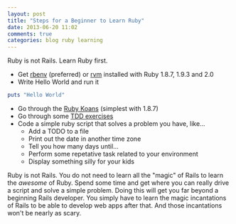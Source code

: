 ```yaml
---
layout: post
title: "Steps for a Beginner to Learn Ruby"
date: 2013-06-20 11:02
comments: true
categories: blog ruby learning
---
```


Ruby is not Rails. Learn Ruby first.

* Get [rbenv](rbenv.org) (preferred) or [rvm](http://rvm.io) installed with Ruby 1.8.7, 1.9.3 and 2.0 
* Write Hello World and run it
``` ruby hello_world.rb
puts "Hello World"
```
* Go through the [Ruby Koans](http://rubykoans.com/) (simplest with 1.8.7)
* Go through some [TDD exercises](/tdd-exercises/)
* Code a simple ruby script that solves a problem you have, like...
    - Add a TODO to a file
    - Print out the date in another time zone
    - Tell you how many days until...
    - Perform some repetative task related to your environment 
    - Display something silly for your kids

Ruby is not Rails. You do not need to learn all the "magic" of Rails to learn the *awesome* of Ruby.  Spend some time and get where you can really drive a script and solve a simple problem.  Doing this will get you far beyond a beginning Rails developer.  You simply have to learn the magic incantations of Rails to be able to develop web apps after that.  And those incantations won't be nearly as scary.
